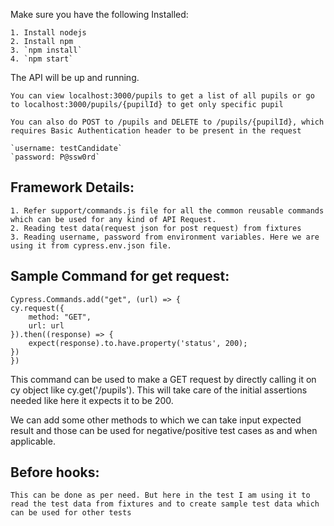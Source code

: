 
Make sure you have the following Installed:

    1. Install nodejs 
    2. Install npm
    3. `npm install`
    4. `npm start`

The API will be up and running.

    You can view localhost:3000/pupils to get a list of all pupils or go to localhost:3000/pupils/{pupilId} to get only specific pupil

    You can also do POST to /pupils and DELETE to /pupils/{pupilId}, which requires Basic Authentication header to be present in the request  

    `username: testCandidate`  
    `password: P@ssw0rd`

## Framework Details:
    1. Refer support/commands.js file for all the common reusable commands which can be used for any kind of API Request.
    2. Reading test data(request json for post request) from fixtures
    3. Reading username, password from environment variables. Here we are using it from cypress.env.json file.

## Sample Command for get request:

    Cypress.Commands.add("get", (url) => {
    cy.request({
        method: "GET",
        url: url
    }).then((response) => {
        expect(response).to.have.property('status', 200);
    })
    })


This command can be used to make a GET request by directly calling it on cy object like cy.get('/pupils'). This will take care of the initial assertions needed like here it expects it to be 200.

We can add some other methods to which we can take input expected result and those can be used for negative/positive test cases as and when applicable.

## Before hooks:
    This can be done as per need. But here in the test I am using it to read the test data from fixtures and to create sample test data which can be used for other tests